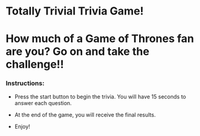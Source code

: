 
# Totally Trivial Trivia Game!

# How much of a Game of Thrones fan are you? Go on and take the challenge!!

### Instructions:
* Press the start button to begin the trivia. You will have 15 seconds to answer each question.
* At the end of the game, you will receive the final results.

* Enjoy!
